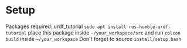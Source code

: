 
# Setup
Packages required: urdf_tutorial
 `sudo apt install ros-humble-urdf-tutorial`
 place this package inside `~/your_workspace/src` and run 
 `colcon build` inside `~/your_workspace`
 Don't forget to source `install/setup.bash`
